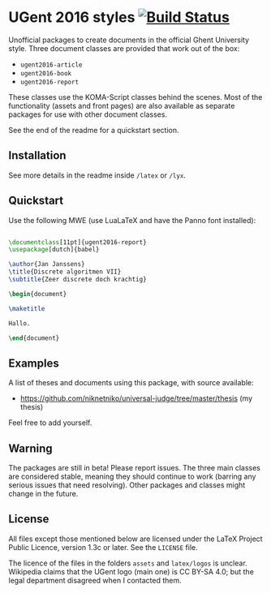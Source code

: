 # UGent 2016 styles [![Build Status](https://travis-ci.com/niknetniko/ugent2016.svg?branch=master)](https://travis-ci.com/niknetniko/ugent2016)

Unofficial packages to create documents in the official Ghent University style. Three document classes are provided that work out of the box:

- `ugent2016-article`
- `ugent2016-book`
- `ugent2016-report`

These classes use the KOMA-Script classes behind the scenes. Most of the functionality (assets and front pages) are also available as separate packages for use with other document classes.

See the end of the readme for a quickstart section.

## Installation

See more details in the readme inside `/latex` or `/lyx`.

## Quickstart

Use the following MWE (use LuaLaTeX and have the Panno font installed):
```latex

\documentclass[11pt]{ugent2016-report}
\usepackage[dutch]{babel}

\author{Jan Janssens}
\title{Discrete algoritmen VII}
\subtitle{Zeer discrete doch krachtig}

\begin{document}

\maketitle

Hallo.

\end{document}

```

## Examples

A list of theses and documents using this package, with source available:

- https://github.com/niknetniko/universal-judge/tree/master/thesis (my thesis)

Feel free to add yourself.

## Warning

The packages are still in beta! Please report issues. The three main classes are considered stable, meaning they should continue to work (barring any serious issues that need resolving). Other packages and classes might change in the future.

## License

All files except those mentioned below are licensed under the LaTeX Project Public Licence, version 1.3c or later. See the `LICENSE` file.

The licence of the files in the folders `assets` and `latex/logos` is unclear. Wikipedia claims that the UGent logo (main one) is CC BY-SA 4.0; but the legal department disagreed when I contacted them.
